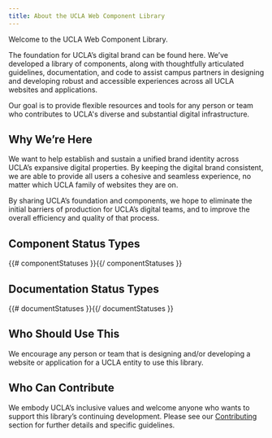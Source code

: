 ```yaml
---
title: About the UCLA Web Component Library
---
```

Welcome to the UCLA Web Component Library.

The foundation for UCLA’s digital brand can be found here. We’ve developed a library of components, along with thoughtfully articulated guidelines, documentation, and code to assist campus partners in designing and developing robust and accessible experiences across all UCLA websites and applications.

Our goal is to provide flexible resources and tools for any person or team who contributes to UCLA's diverse and substantial digital infrastructure.

## **Why We’re Here**

We want to help establish and sustain a unified brand identity across UCLA’s expansive digital properties. By keeping the digital brand consistent, we are able to provide all users a cohesive and seamless experience, no matter which UCLA family of websites they are on.

By sharing UCLA’s foundation and components, we hope to eliminate the initial barriers of production for UCLA’s digital teams, and to improve the overall efficiency and quality of that process.

## **Component Status Types**

{{# componentStatuses }}{{/ componentStatuses }}

## **Documentation Status Types**

{{# documentStatuses }}{{/ documentStatuses }}

## **Who Should Use This**

We encourage any person or team that is designing and/or developing a website or application for a UCLA entity to use this library.

## **Who Can Contribute**

We embody UCLA’s inclusive values and welcome anyone who wants to support this library’s continuing development. Please see our [Contributing](/build/docs/contribute/contributing.html) section for further details and specific guidelines.
